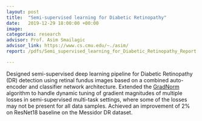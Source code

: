 ```yaml
---
layout: post
title:  "Semi-supervised learning for Diabetic Retinopathy"
date:   2019-12-29 18:00:00 +00:00
image: 
categories: research
advisor: Prof. Asim Smailagic
advisor_link: https://www.cs.cmu.edu/~./asim/
report: /pdfs/Semi_supervised_learning_for_Diabetic_Retinopathy_Report.pdf

---
```

Designed semi-supervised deep learning pipeline for Diabetic Retinopathy (DR) detection using retinal fundus images based on a combined auto-encoder and classifier network architecture. Extended the [GradNorm](https://arxiv.org/pdf/1711.02257.pdf) algorithm to handle dynamic tuning of gradient magnitudes of multiple losses in semi-supervised multi-task settings, where some of the losses may not be present for all data samples. Achieved an improvement of 2% on ResNet18 baseline on the Messidor DR dataset.
